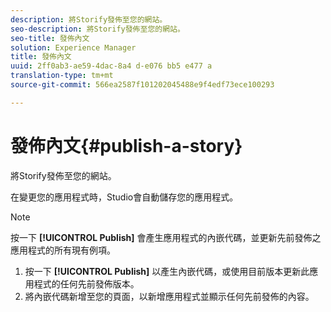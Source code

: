 ```yaml
---
description: 將Storify發佈至您的網站。
seo-description: 將Storify發佈至您的網站。
seo-title: 發佈內文
solution: Experience Manager
title: 發佈內文
uuid: 2ff0ab3-ae59-4dac-8a4 d-e076 bb5 e477 a
translation-type: tm+mt
source-git-commit: 566ea2587f101202045488e9f4edf73ece100293

---
```



# 發佈內文{#publish-a-story}

將Storify發佈至您的網站。

在變更您的應用程式時，Studio會自動儲存您的應用程式。

>[!NOTE]
>
>按一下 **[!UICONTROL Publish]** 會產生應用程式的內嵌代碼，並更新先前發佈之應用程式的所有現有例項。

1. 按一下 **[!UICONTROL Publish]** 以產生內嵌代碼，或使用目前版本更新此應用程式的任何先前發佈版本。
1. 將內嵌代碼新增至您的頁面，以新增應用程式並顯示任何先前發佈的內容。
